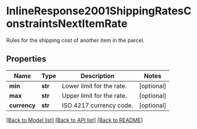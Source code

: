 # InlineResponse2001ShippingRatesConstraintsNextItemRate

Rules for the shipping cost of another item in the parcel.
## Properties
Name | Type | Description | Notes
------------ | ------------- | ------------- | -------------
**min** | **str** | Lower limit for the rate. | [optional] 
**max** | **str** | Upper limit for the rate. | [optional] 
**currency** | **str** | ISO 4217 currency code. | [optional] 

[[Back to Model list]](../README.md#documentation-for-models) [[Back to API list]](../README.md#documentation-for-api-endpoints) [[Back to README]](../README.md)



